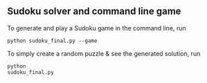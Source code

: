 ## Sudoku solver and command line game

To generate and play a Sudoku game in the command line, run <pre><code>python sudoku_final.py --game</code></pre>
To simply create a random puzzle & see the generated solution, run <pre><code>python sudoku_final.py</code></pre> 
